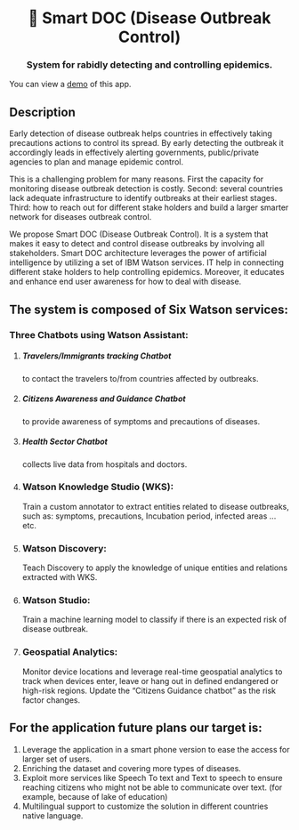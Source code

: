<h1 align="center" style="border-bottom: none;">🚀 Smart DOC (Disease Outbreak Control)</h1>
<h3 align="center">System for rabidly detecting and controlling epidemics.</h3>

You can view a [demo][demo_url] of this app.


## Description
Early detection of disease outbreak helps countries in effectively taking precautions actions to control its spread. By early detecting the outbreak it accordingly leads in effectively alerting governments, public/private agencies to plan and manage epidemic control. 

This is a challenging problem for many reasons. First the capacity for monitoring disease outbreak detection is costly. Second: several countries lack adequate infrastructure to identify outbreaks at their earliest stages. Third: how to reach out for different stake holders and build a larger smarter network for diseases outbreak control.

We propose Smart DOC (Disease Outbreak Control). It is a system that makes it easy to detect and control disease outbreaks by involving all stakeholders. Smart DOC architecture leverages the power of artificial intelligence by utilizing a set of IBM Watson services. IT help in connecting different stake holders to help controlling epidemics. Moreover, it educates and enhance end user awareness for how to deal with disease. 

## The system is composed of Six Watson services:
### Three Chatbots using Watson Assistant:
1.  ##### Travelers/Immigrants tracking Chatbot
    to contact the travelers to/from countries affected by outbreaks.
1.  ##### Citizens Awareness and Guidance Chatbot
    to provide awareness of symptoms and precautions of diseases.
1.  ##### Health Sector Chatbot
    collects live data from hospitals and doctors.

1.  ### Watson Knowledge Studio (WKS):
     Train a custom annotator to extract entities related to disease outbreaks, such as: symptoms, precautions, Incubation period, infected areas …etc.
1.  ### Watson Discovery:
    Teach Discovery to apply the knowledge of unique entities and relations extracted with WKS.
1.  ### Watson Studio:
    Train a machine learning model to classify if there is an expected risk of disease outbreak.
1.  ### Geospatial Analytics:
    Monitor device locations and leverage real-time geospatial analytics to track when devices enter, leave or hang out in defined endangered or high-risk regions. Update the “Citizens Guidance chatbot” as the risk factor changes.

## For the application future plans our target is:
1.  Leverage the application in a smart phone version to ease the access for larger set of users.
1.  Enriching the dataset and covering more types of diseases.
1.  Exploit more services like Speech To text and Text to speech to ensure reaching citizens who might not be able to communicate over text. (for example, because of lake of education)
1.  Multilingual support to customize the solution in different countries native language.


[demo_url]: https://smart-doc.eu-gb.mybluemix.net/
